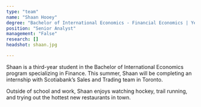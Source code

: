 ```yaml
---
type: "team"
name: "Shaan Hooey"
degree: "Bachelor of International Economics - Financial Economics | Year 3"
position: "Senior Analyst"
management: "False"
research: []
headshot: shaan.jpg

---
```


Shaan is a third-year student in the Bachelor of International Economics program specializing in Finance. This summer, Shaan will be completing an internship with Scotiabank’s Sales and Trading team in Toronto.

Outside of school and work, Shaan enjoys watching hockey, trail running, and trying out the hottest new restaurants in town.